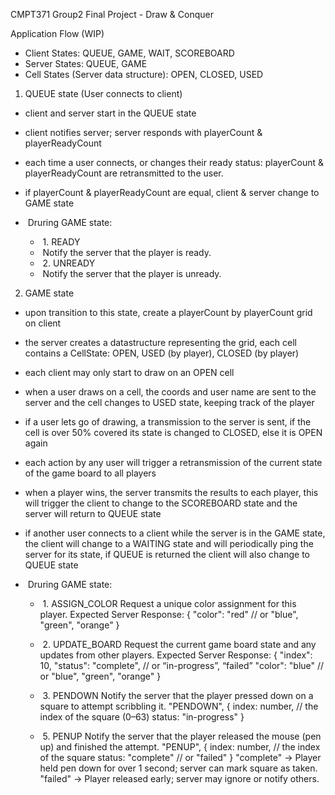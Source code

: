 CMPT371 Group2 Final Project - Draw & Conquer

Application Flow (WIP)

- Client States: QUEUE, GAME, WAIT, SCOREBOARD
- Server States: QUEUE, GAME
- Cell States (Server data structure): OPEN, CLOSED, USED

1. QUEUE state (User connects to client)
- client and server start in the QUEUE state
- client notifies server; server responds with playerCount & playerReadyCount
- each time a user connects, or changes their ready status: playerCount & playerReadyCount are retransmitted to the user. 
- if playerCount & playerReadyCount are equal, client & server change to GAME state

- &nbsp;Druring GAME state:
  - &nbsp;1. READY
  - &nbsp;Notify the server that the player is ready.
  - &nbsp;2. UNREADY
  - &nbsp;Notify the server that the player is unready.


2. GAME state
- upon transition to this state, create a playerCount by playerCount grid on client
- the server creates a datastructure representing the grid, each cell contains a CellState: OPEN, USED (by player), CLOSED (by player)
- each client may only start to draw on an OPEN cell
- when a user draws on a cell, the coords and user name are sent to the server and the cell changes to USED state, keeping track of the player
- if a user lets go of drawing, a transmission to the server is sent, if the cell is over 50% covered its state is changed to CLOSED, else it is OPEN again
- each action by any user will trigger a retransmission of the current state of the game board to all players
- when a player wins, the server transmits the results to each player, this will trigger the client to change to the SCOREBOARD state and the server will return to QUEUE state
- if another user connects to a client while the server is in the GAME state, the client will change to a WAITING state and will periodically ping the server for its state, if QUEUE is returned the client will also change to QUEUE state


- &nbsp;Druring GAME state:
  
  - &nbsp;1. ASSIGN_COLOR
  Request a unique color assignment for this player.
  Expected Server Response:
  {
    "color": "red" // or "blue", "green", "orange"
  }
  
  - &nbsp;2. UPDATE_BOARD
  Request the current game board state and any updates from other players.
  Expected Server Response:
  {
    "index": 10,
    "status": "complete", // or “in-progress”, “failed”
    "color": "blue"  // or "blue", "green", "orange"
  }
  
  - &nbsp;3. PENDOWN
  Notify the server that the player pressed down on a square to attempt scribbling it.
  "PENDOWN", {
    index: number,         // the index of the square (0–63)
    status: "in-progress"  }
  
  - &nbsp;5. PENUP
  Notify the server that the player released the mouse (pen up) and finished the attempt.
  "PENUP", {
    index: number,      // the index of the square
    status: "complete" // or "failed"
  }
  "complete" -> Player held pen down for over 1 second; server can mark square as taken.
  "failed" -> Player released early; server may ignore or notify others.


